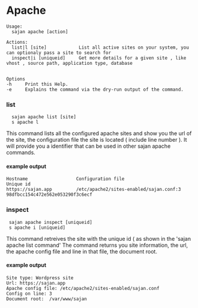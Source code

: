 # Apache


````text
Usage:
  sajan apache [action]

Actions:
  list|l [site]            List all active sites on your system, you can optionaly pass a site to search for
  inspect|i [uniqueid]     Get more details for a given site , like vhost , source path, application type, database


Options
-h     Print this Help.
-e     Explains the command via the dry-run output of the command.
````

### list 

```Shell
  sajan apache list [site]
  s apache l
```

This command lists all the configured apache sites and show you the url of the site, the configuration file the site is located ( include line number ).
It will provide you a identifier that can be used in other sajan apache commands.

#### example output

````shell
Hostname                  Configuration file                                    Unique id
https://sajan.app         /etc/apache2/sites-enabled/sajan.conf:3               98dfbcc154c472e562e053290f3c6ecf
````

### inspect 

```Shell
 sajan apache inspect [uniqueid]
 s apache i [uniqueid]
```

This command retreives the site with the unique id ( as shown in the 'sajan apache list command'
The command returns you site information, the url, the apache config file and line in that file, the document root.

#### example output

````shell
Site type: Wordpress site
Url: https://sajan.app
Apache config file: /etc/apache2/sites-enabled/sajan.conf
Config on line: 3
Document root:  /var/www/sajan
````